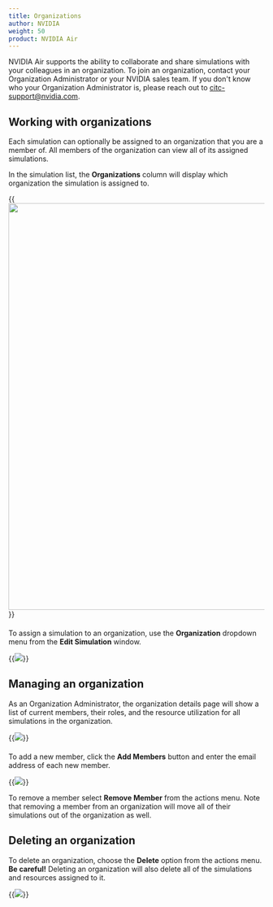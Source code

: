 ```yaml
---
title: Organizations
author: NVIDIA
weight: 50
product: NVIDIA Air
---
```


NVIDIA Air supports the ability to collaborate and share simulations with your colleagues in an organization. To join an organization, contact your Organization Administrator or your NVIDIA sales team. If you don't know who your Organization Administrator is, please reach out to citc-support@nvidia.com.

## Working with organizations

Each simulation can optionally be assigned to an organization that you are a member of. All members of the organization can view all of its assigned simulations.

In the simulation list, the **Organizations** column will display which organization the simulation is assigned to.

{{<img src="/images/guides/nvidia-air/ManagingSim.png" width="800px">}}

<div style="margin-top: 20px;"></div>

To assign a simulation to an organization, use the **Organization** dropdown menu from the **Edit Simulation** window.

{{<img src="/images/guides/nvidia-air/EditSim.png">}}

## Managing an organization

As an Organization Administrator, the organization details page will show a list of current members, their roles, and the resource utilization for all simulations in the organization.

{{<img src="/images/guides/nvidia-air/OrgDetails.png">}}

<div style="margin-top: 20px;"></div>

To add a new member, click the **Add Members** button and enter the email address of each new member.

{{<img src="/images/guides/nvidia-air/AddOrgMember.png">}}

To remove a member select **Remove Member** from the actions menu. Note that removing a member from an organization will move all of their simulations out of the organization as well.

## Deleting an organization

To delete an organization, choose the **Delete** option from the actions menu. **Be careful!** Deleting an organization will also delete all of the simulations and resources assigned to it.

{{<img src="/images/guides/nvidia-air/DeleteOrg.png">}}

